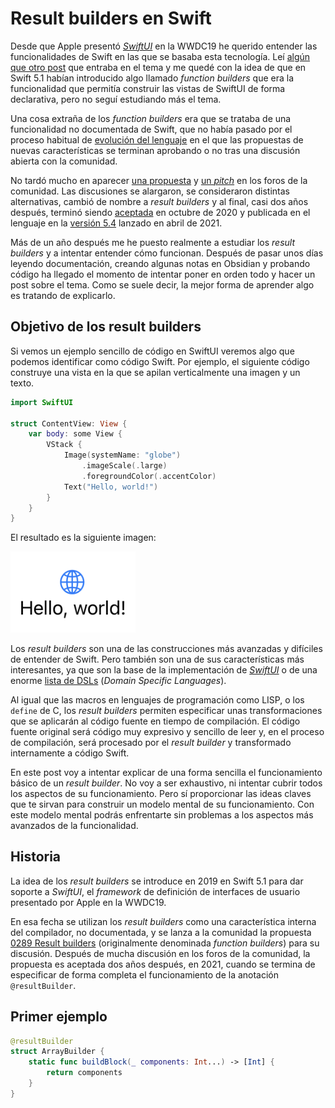 <!--
** Title: Result builders en Swift
** Date: 
** Tags: Swift, Lenguajes de programación
-->

# Result builders en Swift #

Desde que Apple presentó
[_SwiftUI_](https://developer.apple.com/documentation/swiftui/) en la
WWDC19 he querido entender las funcionalidades de Swift en las que se
basaba esta tecnología. Leí [algún que otro
post](https://www.swiftbysundell.com/articles/the-swift-51-features-that-power-swiftuis-api/)
que entraba en el tema y me quedé con la idea de que en Swift 5.1
habían introducido algo llamado _function builders_ que era la
funcionalidad  que permitía construir las vistas de SwiftUI de forma
declarativa, pero no seguí estudiando más el tema.

Una cosa extraña de los _function builders_ era que se trataba de una
funcionalidad no documentada de Swift, que no había pasado por el
proceso habitual de [evolución del
lenguaje](https://github.com/apple/swift-evolution) en el que las
propuestas de nuevas características se terminan aprobando o no tras
una discusión abierta con la comunidad.

No tardó mucho en aparecer [una
propuesta](https://github.com/apple/swift-evolution/blob/9992cf3c11c2d5e0ea20bee98657d93902d5b174/proposals/XXXX-function-builders.md)
y [un _pitch_](https://forums.swift.org/t/function-builders/25167) en
los foros de la comunidad. Las discusiones se alargaron, se
consideraron distintas alternativas, cambió de nombre a _result
builders_ y al final, casi dos años después, terminó siendo
[aceptada](https://forums.swift.org/t/accepted-se-0289-result-builders/41377)
en octubre de 2020 y publicada en el lenguaje en la [versión
5.4](https://www.swift.org/blog/swift-5.4-released/) lanzado en abril
de 2021.

Más de un año después me he puesto realmente a estudiar los _result
builders_ y a intentar entender cómo funcionan. Después de pasar unos
días leyendo documentación, creando algunas notas en Obsidian y
probando código ha llegado el momento de intentar poner en orden todo
y hacer un post sobre el tema. Como se suele decir, la
mejor forma de aprender algo es tratando de explicarlo.

## Objetivo de los result builders ##

Si vemos un ejemplo sencillo de código en SwiftUI veremos algo que
podemos identificar como código Swift. Por ejemplo, el siguiente
código construye una vista en la que se apilan verticalmente una
imagen y un texto.

```swift
import SwiftUI

struct ContentView: View {
    var body: some View {
        VStack {
            Image(systemName: "globe")
                .imageScale(.large)
                .foregroundColor(.accentColor)
            Text("Hello, world!")
        }
    }
}
```

El resultado es la siguiente imagen:

<img src="imagenes/hello-world-swiftui.png" width="200px"/>


Los _result builders_ son una de las construcciones más avanzadas y
difíciles de entender de Swift. Pero también son una de sus
características más interesantes, ya que son la base de la
implementación de
[_SwiftUI_](https://developer.apple.com/documentation/swiftui/) o de una
enorme [lista de
DSLs](https://github.com/carson-katri/awesome-result-builders)
(_Domain Specific Languages_).

Al igual que las macros en lenguajes de programación como LISP, o los
`define` de C, los _result builders_ permiten especificar unas
transformaciones que se aplicarán al código fuente en tiempo de
compilación. El código fuente original será código muy expresivo y
sencillo de leer y, en el proceso de compilación, será procesado por
el _result builder_ y transformado internamente a código Swift.

En este post voy a intentar explicar de una forma sencilla el
funcionamiento básico de un _result builder_. No voy a ser exhaustivo,
ni intentar cubrir todos los aspectos de su funcionamiento. Pero sí
proporcionar las ideas claves que te sirvan para construir un modelo
mental de su funcionamiento. Con este modelo mental podrás enfrentarte
sin problemas a los aspectos más avanzados de la funcionalidad.

## Historia ##

La idea de los _result builders_ se introduce en 2019 en Swift 5.1
para dar soporte a _SwiftUI_, el _framework_ de definición de
interfaces de usuario presentado por Apple en la WWDC19. 

En esa fecha se utilizan los _result builders_ como una característica
interna del compilador, no documentada, y se lanza a la comunidad la
propuesta [0289 Result
builders](https://github.com/apple/swift-evolution/blob/main/proposals/0289-result-builders.md)
(originalmente denominada _function builders_) para su
discusión. Después de mucha discusión en los foros de la comunidad, la
propuesta es aceptada dos años después, en 2021, cuando se termina de
especificar de forma completa el funcionamiento de la anotación
`@resultBuilder`.


## Primer ejemplo ##

```swift
@resultBuilder
struct ArrayBuilder {
    static func buildBlock(_ components: Int...) -> [Int] {
        return components
    }
}
```
